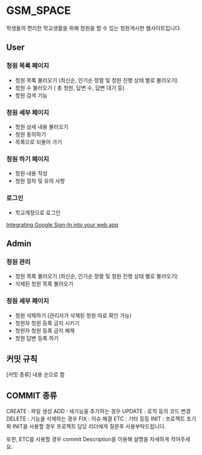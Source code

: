 # GSM_SPACE

학생들의 편리한 학교생활을 위해 청원을 할 수 있는 청원게시판 웹사이트입니다.

## User

### 청원 목록 페이지

- 청원 목록 불러오기 (최신순, 인기순 정렬 및 청원 진행 상태 별로 불러오기)
- 청원 수 불러오기 ( 총 청원, 답변 수, 답변 대기 등)
- 청원 검색 기능

### 청원 세부 페이지

- 청원 상세 내용 불러오기
- 청원 동의하기
- 목록으로 되돌아 가기

### 청원 하기 페이지

- 청원 내용 작성
- 청원 절차 및 유의 사항

### 로그인

- 학교계정으로 로그인

[Integrating Google Sign-In into your web app](https://developers.google.com/identity/sign-in/web/sign-in)

## Admin

### 청원 관리

- 청원 목록 불러오기 (최신순, 인기순 정렬 및 청원 진행 상태 별로 불러오기)
- 삭제된 청원 목록 불러오기

### 청원 세부 페이지

- 청원 삭제하기 (관리자가 삭제된 청원 따로 확인 가능)
- 청원자 청원 등록 금지 시키기
- 청원자 청원 등록 금지 해제
- 청원 답변 등록 하기


## 커밋 규칙

[커밋 종류] 내용 순으로 함
 
## COMMIT 종류
CREATE : 파일 생성
ADD : 새기능을 추가하는 경우
UPDATE : 로직 등의 코드 변경
DELETE : 기능을 삭제하는 경우
FIX : 이슈 해결
ETC : 기타 등등
INIT : 프로젝트 초기화
INIT을 사용할 경우 프로젝트 담당 리더에게 질문후 사용부탁드립니다.

또한, ETC를 사용할 경우 commit Description을 이용해 설명을 자세하게 적어주세요.
